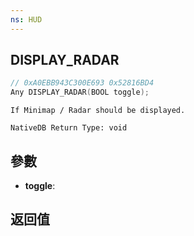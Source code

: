 ```yaml
---
ns: HUD
---
```

## DISPLAY_RADAR

```c
// 0xA0EBB943C300E693 0x52816BD4
Any DISPLAY_RADAR(BOOL toggle);
```

```
If Minimap / Radar should be displayed.  
```

```
NativeDB Return Type: void
```

## 參數
* **toggle**: 

## 返回值
